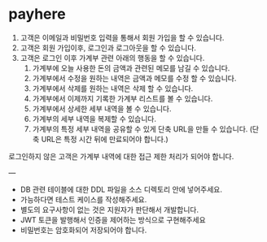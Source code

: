 # payhere

1.  고객은 이메일과 비밀번호 입력을 통해서 회원 가입을 할 수 있습니다.
2.  고객은 회원 가입이후, 로그인과 로그아웃을 할 수 있습니다.
3.  고객은 로그인 이후 가계부 관련 아래의 행동을 할 수 있습니다.
    1.  가계부에 오늘 사용한 돈의 금액과 관련된 메모를 남길 수 있습니다.
    2.  가계부에서 수정을 원하는 내역은 금액과 메모를 수정 할 수 있습니다.
    3.  가계부에서 삭제를 원하는 내역은 삭제 할 수 있습니다.
    4.  가계부에서 이제까지 기록한 가계부 리스트를 볼 수 있습니다.
    5.  가계부에서 상세한 세부 내역을 볼 수 있습니다.
    6.  가계부의 세부 내역을 복제할 수 있습니다.
    7.  가계부의 특정 세부 내역을 공유할 수 있게 단축 URL을 만들 수 있습니다. (단축 URL은 특정 시간 뒤에 만료되어야 합니다.)

로그인하지 않은 고객은 가계부 내역에 대한 접근 제한 처리가 되어야 합니다.

—
* DB 관련 테이블에 대한 DDL 파일을 소스 디렉토리 안에 넣어주세요.
* 가능하다면 테스트 케이스를 작성해주세요.
* 별도의 요구사항이 없는 것은 지원자가 판단해서 개발합니다.
* JWT 토큰을 발행해서 인증을 제어하는 방식으로 구현해주세요
* 비밀번호는 암호화되어 저장되어야 합니다.